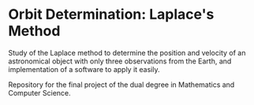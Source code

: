 # Orbit Determination: Laplace's Method

Study of the Laplace method to determine the position and velocity of an astronomical object with only three observations from the Earth, and implementation of a software to apply it easily.

Repository for the final project of the dual degree in Mathematics and Computer Science.
